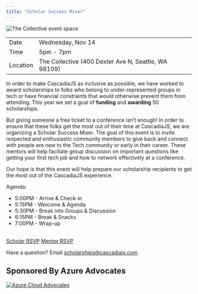 ```yaml
---
title: "Scholar Success Mixer"
---
```


![The Collective event space](/collective-space.png)

|   |   |
|---|---|
| Date  | Wednesday, Nov 14  |
| Time | 5pm - 7pm |
| Location | The Collective (400 Dexter Ave N, Seattle, WA 98109) |

In order to make CascadiaJS as inclusive as possible, we have worked to award scholarships to folks who belong to under-represented groups in tech or have financial constraints that would otherwise prevent them from attending. This year we set a goal of **funding** and **awarding** 50 scholarships.

But giving someone a free ticket to a conference isn’t enough! In order to ensure that these folks get the most out of their time at CascadiaJS, we are organizing a Scholar Success Mixer. The goal of this event is to invite respected and enthusiastic community members to give back and connect with people are new to the Tech community or early in their career. These mentors will help faciliate group discussion on important questions like getting your first tech job and how to network effectively at a conference. 

Our hope is that this event will help prepare our scholarship recipients to get the most out of the CascadiaJS experience. 

Agenda:

* 5:00PM - Arrive & Check-in
* 5:15PM - Welcome & Agenda
* 5:30PM - Break into Groups & Discussion
* 6:15PM - Break & Snacks
* 7:00PM - Wrap-up

<p><br/><a class="cta" href="https://ti.to/event-loop/cascadiajs-2018">Scholar RSVP</a> <a class="cta" href="https://ti.to/event-loop/cascadiajs-2018">Mentor RSVP</a></p>

Have a question? Email scholarships@cascadiajs.com

## Sponsored By Azure Advocates

[![Azure Cloud Advocates](/azure.png)](https://developer.microsoft.com/en-us/advocates/index.html)

